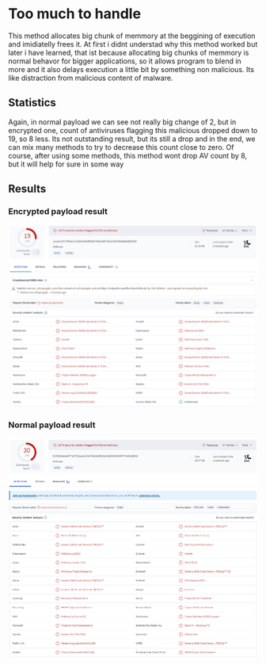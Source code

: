 # Too much to handle
This method allocates big chunk of memmory at the beggining of execution and imidiatelly frees it. At first i didnt understad why this method worked but later i have learned, that ist because allocating big chunks of memmory is normal behavor for bigger applications, so it allows program to blend in more and it also delays execution a little bit by something non malicious. Its like distraction from malicious content of malware.
## Statistics
Again, in normal payload we can see not really big change of 2, but in encrypted one, count of antiviruses flagging this malicious dropped down to 19, so 8 less. Its not outstanding result, but its still a drop and in the end, we can mix many methods to try to decrease this count close to zero. Of course, after using some methods, this method wont drop AV count by 8, but it will help for sure in some way
## Results
### Encrypted payload result
![Encrypted](/images/tmth_encr.png)
### Normal payload result
![Normal](/images/tmth.png)